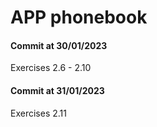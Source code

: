 # APP phonebook
#### Commit at 30/01/2023
Exercises 2.6 - 2.10
#### Commit at 31/01/2023
Exercises 2.11
